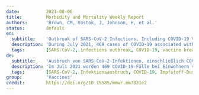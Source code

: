 ```yaml
---
date:          2021-08-06
title:         Morbidity and Mortality Weekly Report
authors:       'Brown, CM, Vostok, J, Johnson, H, et al.'
status:        default
en:
  subtitle:    'Outbreak of SARS-CoV-2 Infections, Including COVID-19 Vaccine Breakthrough Infections, Associated with Large Public Gatherings - Barnstable County, Massachusetts, July 2021 '
  description: 'During July 2021, 469 cases of COVID-19 associated with multiple summer events and large public gatherings in a town in Barnstable County, Massachusetts, were identified among Massachusetts residents; vaccination coverage among eligible Massachusetts residents was 69%. Approximately three quarters (346; 74%) of cases occurred in fully vaccinated persons (those who had completed a 2-dose course of mRNA vaccine [Pfizer-BioNTech or Moderna] or had received a single dose of Janssen [Johnson & Johnson] vaccine ≥14 days before exposure). Genomic sequencing of specimens from 133 patients identified the B.1.617.2 (Delta) variant of SARS-CoV-2, the virus that causes COVID-19, in 119 (89%) and the Delta AY.3 sublineage in one (1%). Overall, 274 (79%) vaccinated patients with breakthrough infection were symptomatic. Among five COVID-19 patients who were hospitalized, four were fully vaccinated; no deaths were reported. Real-time reverse transcription-polymerase chain reaction (RT-PCR) cycle threshold (Ct) values in specimens from 127 vaccinated persons with breakthrough cases were similar to those from 84 persons who were unvaccinated, not fully vaccinated, or whose vaccination status was unknown (median = 22.77 and 21.54, respectively). The Delta variant of SARS-CoV-2 is highly transmissible (1); vaccination is the most important strategy to prevent severe illness and death. On July 27, CDC recommended that all persons, including those who are fully vaccinated, should wear masks in indoor public settings in areas where COVID-19 transmission is high or substantial.* Findings from this investigation suggest that even jurisdictions without substantial or high COVID-19 transmission might consider expanding prevention strategies, including masking in indoor public settings regardless of vaccination status, given the potential risk of infection during attendance at large public gatherings that include travelers from many areas with differing levels of transmission.'
  tags:        [SARS-CoV-2, infections outbreak, COVID-19, vaccine breakthrough infections]
de:
  subtitle:    'Ausbruch von SARS-CoV-2-Infektionen, einschließlich COVID-19-Impfstoff-Durchbruchsinfektionen, im Zusammenhang mit großen öffentlichen Versammlungen - Barnstable County, Massachusetts, Juli 2021 '
  description: 'Im Juli 2021 wurden 469 COVID-19-Fälle bei Einwohnern von Massachusetts festgestellt, die mit mehreren Sommerveranstaltungen und großen öffentlichen Versammlungen in einer Stadt in Barnstable County, Massachusetts, in Verbindung gebracht wurden; die Durchimpfungsrate unter den in Frage kommenden Einwohnern von Massachusetts betrug 69 %. Etwa drei Viertel (346; 74 %) der Fälle traten bei vollständig geimpften Personen auf (d. h. Personen, die eine 2-Dosis-Kurve des mRNA-Impfstoffs [Pfizer-BioNTech oder Moderna] abgeschlossen oder eine Einzeldosis des Janssen-Impfstoffs [Johnson & Johnson] ≥14 Tage vor der Exposition erhalten hatten). Bei der Genomsequenzierung der Proben von 133 Patienten wurde bei 119 (89 %) die B.1.617.2 (Delta)-Variante von SARS-CoV-2, dem Virus, das COVID-19 verursacht, und bei einem (1 %) die Delta-AY.3-Unterlinie identifiziert. Insgesamt waren 274 (79 %) geimpfte Patienten mit einer Durchbruchsinfektion symptomatisch. Von fünf COVID-19-Patienten, die ins Krankenhaus eingeliefert wurden, waren vier vollständig geimpft; Todesfälle wurden nicht gemeldet. Die Zyklusschwellenwerte der Reverse-Transkriptions-Polymerase-Kettenreaktion (RT-PCR) in Proben von 127 geimpften Personen mit Durchbruchsfällen waren ähnlich wie die von 84 ungeimpften, nicht vollständig geimpften Personen oder Personen, deren Impfstatus unbekannt war (Median = 22,77 bzw. 21,54). Die Delta-Variante von SARS-CoV-2 ist hochgradig übertragbar (1); die Impfung ist die wichtigste Strategie, um schwere Erkrankungen und Todesfälle zu verhindern. Am 27. Juli empfahl die CDC, dass alle Personen, auch diejenigen, die vollständig geimpft sind, in öffentlichen Innenräumen in Gebieten mit hoher oder erheblicher COVID-19-Übertragung Masken tragen sollten.* Die Ergebnisse dieser Untersuchung legen nahe, dass selbst Gerichtsbarkeiten ohne erhebliche oder hohe COVID-19-Übertragung eine Ausweitung der Präventionsstrategien in Betracht ziehen könnten, einschließlich des Tragens von Masken in öffentlichen Innenräumen, unabhängig vom Impfstatus, angesichts des potenziellen Infektionsrisikos bei der Teilnahme an großen öffentlichen Versammlungen, an denen Reisende aus vielen Gebieten mit unterschiedlichem Übertragungsgrad teilnehmen.' 
  tags:        [SARS-CoV-2, Infektionsausbruch, COVID-19, Impfstoff-Durchbruchsinfektionen]
group:         'Vaccines'
credit:        https://doi.org/10.15585/mmwr.mm7031e2
---
```


